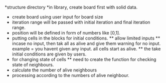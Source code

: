 *structure directory
*in library, create board first with solid data.
* create board using user input for board size
* iteration range will be passed with initial iteration and final iteration
  range.
* position will be defined in form of numbers like [0,1].
* putting cells in the blocks for initial conditions.
** allow limited inputs
** incase no input, then tak all as alive and give them warning for no input.
example = you havent given any input. all cells start as alive.
** the take initial conditions are given by users.
* for changing state of cells
** need to create the function for checking state of neighbours.
* calculate the number of alive neighbours
* processing according to the numbers of alive neighbour.
